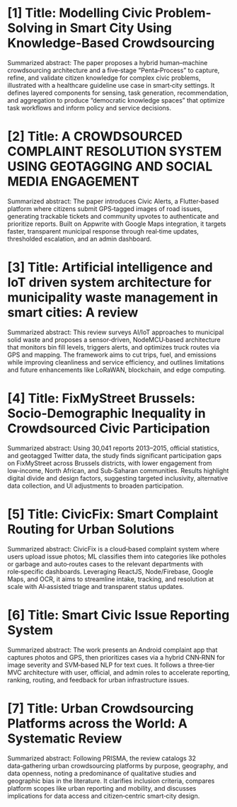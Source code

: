 
# [1] Title: Modelling Civic Problem-Solving in Smart City Using Knowledge-Based Crowdsourcing 

Summarized abstract: The paper proposes a hybrid human–machine crowdsourcing
architecture and a five‑stage “Penta‑Process” to capture, refine, and validate citizen
knowledge for complex civic problems, illustrated with a healthcare guideline use case in
smart‑city settings. It defines layered components for sensing, task generation,
recommendation, and aggregation to produce “democratic knowledge spaces” that
optimize task workflows and inform policy and service decisions.



# [2] Title: A CROWDSOURCED COMPLAINT RESOLUTION SYSTEM USING GEOTAGGING AND SOCIAL MEDIA ENGAGEMENT

Summarized abstract: The paper introduces Civic Alerts, a Flutter‑based platform where
citizens submit GPS‑tagged images of road issues, generating trackable tickets and
community upvotes to authenticate and prioritize reports. Built on Appwrite with Google
Maps integration, it targets faster, transparent municipal response through real‑time
updates, thresholded escalation, and an admin dashboard.



# [3] Title: Artificial intelligence and IoT driven system architecture for municipality waste management in smart cities: A review

Summarized abstract: This review surveys AI/IoT approaches to municipal solid waste and
proposes a sensor‑driven, NodeMCU‑based architecture that monitors bin fill levels, triggers
alerts, and optimizes truck routes via GPS and mapping. The framework aims to cut trips,
fuel, and emissions while improving cleanliness and service efficiency, and outlines
limitations and future enhancements like LoRaWAN, blockchain, and edge computing.



# [4] Title: FixMyStreet Brussels: Socio-Demographic Inequality in Crowdsourced Civic Participation

Summarized abstract: Using 30,041 reports 2013–2015, official statistics, and geotagged
Twitter data, the study finds significant participation gaps on FixMyStreet across Brussels
districts, with lower engagement from low‑income, North African, and Sub‑Saharan
communities. Results highlight digital divide and design factors, suggesting targeted
inclusivity, alternative data collection, and UI adjustments to broaden participation.



# [5] Title: CivicFix: Smart Complaint Routing for Urban Solutions

Summarized abstract: CivicFix is a cloud‑based complaint system where users upload issue
photos; ML classifies them into categories like potholes or garbage and auto‑routes cases to
the relevant departments with role‑specific dashboards. Leveraging ReactJS,
Node/Firebase, Google Maps, and OCR, it aims to streamline intake, tracking, and resolution
at scale with AI‑assisted triage and transparent status updates.



# [6] Title: Smart Civic Issue Reporting System

Summarized abstract: The work presents an Android complaint app that captures photos
and GPS, then prioritizes cases via a hybrid CNN‑RNN for image severity and SVM‑based
NLP for text cues. It follows a three‑tier MVC architecture with user, official, and admin roles
to accelerate reporting, ranking, routing, and feedback for urban infrastructure issues.



# [7] Title: Urban Crowdsourcing Platforms across the World: A Systematic Review

Summarized abstract: Following PRISMA, the review catalogs 32 data‑gathering urban
crowdsourcing platforms by purpose, geography, and data openness, noting a
predominance of qualitative studies and geographic bias in the literature. It clarifies inclusion
criteria, compares platform scopes like urban reporting and mobility, and discusses
implications for data access and citizen‑centric smart‑city design.
